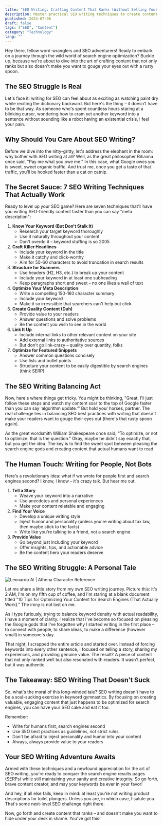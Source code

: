 ```yaml
---
title: "SEO Writing: Crafting Content That Ranks (Without Selling Your Soul)"
description: Master practical SEO writing techniques to create content that ranks well and engages readers. Learn to balance optimization with authenticity for better results.
published: 2024-07-06
draft: false
tags: ["SEO", "Content"]
category: "Technology"
lang: ""
---
```



Hey there, fellow word-wranglers and SEO adventurers! Ready to embark on a journey through the wild world of search engine optimization? Buckle up, because we're about to dive into the art of crafting content that not only ranks but also doesn't make you want to gouge your eyes out with a rusty spoon.


## The SEO Struggle Is Real

Let's face it: writing for SEO can feel about as exciting as watching paint dry while reciting the dictionary backward. But here's the thing – it doesn't have to be that way. As someone who's spent countless hours staring at a blinking cursor, wondering how to cram yet another keyword into a sentence without sounding like a robot having an existential crisis, I feel your pain.

## Why Should You Care About SEO Writing?

Before we dive into the nitty-gritty, let's address the elephant in the room: why bother with SEO writing at all? Well, as the great philosopher Rihanna once said, "Pay me what you owe me." In this case, what Google owes you is sweet, sweet organic traffic. And trust me, once you get a taste of that traffic, you'll be hooked faster than a cat on catnip.

## The Secret Sauce: 7 SEO Writing Techniques That Actually Work

Ready to level up your SEO game? Here are seven techniques that'll have you writing SEO-friendly content faster than you can say "meta description":

1. **Know Your Keyword (But Don't Stalk It)**
   - Research your target keyword thoroughly
   - Use it naturally throughout your content
   - Don't overdo it – keyword stuffing is so 2005
2. **Craft Killer Headlines**
   - Include your keyword in the title
   - Make it catchy and click-worthy
   - Aim for 50-60 characters to avoid truncation in search results
3. **Structure for Scanners**
   - Use headers (H2, H3, etc.) to break up your content
   - Include your keyword in at least one subheading
   - Keep paragraphs short and sweet – no one likes a wall of text
4. **Optimize Your Meta Description**
   - Write a compelling 150-160 character summary
   - Include your keyword
   - Make it so irresistible that searchers can't help but click
5. **Create Quality Content (Duh)**
   - Provide value to your readers
   - Answer questions and solve problems
   - Be the content you wish to see in the world
6. **Link It Up**
   - Include internal links to other relevant content on your site
   - Add external links to authoritative sources
   - But don't go link-crazy – quality over quantity, folks
7. **Optimize for Featured Snippets**
   - Answer common questions concisely
   - Use lists and bullet points
   - Structure your content to be easily digestible by search engines (think SERP)

## The SEO Writing Balancing Act

Now, here's where things get tricky. You might be thinking, "Great, I'll just follow these steps and watch my content soar to the top of Google faster than you can say 'algorithm update.'" But hold your horses, partner. The real challenge lies in balancing SEO best practices with writing that doesn't make your readers want to gouge their eyes out (there's that rusty spoon again).

As the great wordsmith William Shakespeare once said, "To optimize, or not to optimize: that is the question." Okay, maybe he didn't say exactly that, but you get the idea. The key is to find the sweet spot between pleasing the search engine gods and creating content that actual humans want to read.

## The Human Touch: Writing for People, Not Bots

Here's a revolutionary idea: what if we wrote for people first and search engines second? I know, I know – it's crazy talk. But hear me out.

1. **Tell a Story**
   - Weave your keyword into a narrative
   - Use anecdotes and personal experiences
   - Make your content relatable and engaging
2. **Find Your Voice**
   - Develop a unique writing style
   - Inject humor and personality (unless you're writing about tax law, then maybe stick to the facts)
   - Write like you're talking to a friend, not a search engine
3. **Provide Value**
   - Go beyond just including your keyword
   - Offer insights, tips, and actionable advice
   - Be the content hero your readers deserve

## The SEO Writing Struggle: A Personal Tale

![Leonardo AI | Athena Character Reference](https://res-5.cloudinary.com/ddicetqs5/image/upload/f_auto,fl_force_strip,q_auto:best/v1/wayfinder-ghost-blog/default_inspiring_bold_confident_flirtatious_sexy_techlady_sta_4_b17935c2-233a-4e59-9ee1-4aa99c41c49c)

Let me share a little story from my own SEO writing journey. Picture this: it's 2 AM, I'm on my fifth cup of coffee, and I'm staring at a blank document titled "10 Tips for Optimizing Your Content for Search Engines (That Actually Work)." The irony is not lost on me.

As I type furiously, trying to balance keyword density with actual readability, I have a moment of clarity. I realize that I've become so focused on pleasing the Google gods that I've forgotten why I started writing in the first place – to connect with people, to share ideas, to make a difference (however small) in someone's day.

That night, I scrapped the entire article and started over. Instead of forcing keywords into every other sentence, I focused on telling a story, sharing my experiences, and providing genuine value. The result? A piece of content that not only ranked well but also resonated with readers. It wasn't perfect, but it was authentic.

## The Takeaway: SEO Writing That Doesn't Suck

So, what's the moral of this long-winded tale? SEO writing doesn't have to be a soul-sucking exercise in keyword gymnastics. By focusing on creating valuable, engaging content that just happens to be optimized for search engines, you can have your SEO cake and eat it too.

Remember:

- Write for humans first, search engines second
- Use SEO best practices as guidelines, not strict rules
- Don't be afraid to inject personality and humor into your content
- Always, always provide value to your readers

## Your SEO Writing Adventure Awaits

Armed with these techniques and a newfound appreciation for the art of SEO writing, you're ready to conquer the search engine results pages (SERPs) while still maintaining your sanity and creative integrity. So go forth, brave content creator, and may your keywords be ever in your favor!

And hey, if all else fails, keep in mind: at least you're not writing product descriptions for toilet plungers. Unless you are, in which case, I salute you. That's some next-level SEO challenge right there.

Now, go forth and create content that ranks – and doesn't make you want to hide under your desk in shame. You've got this!
